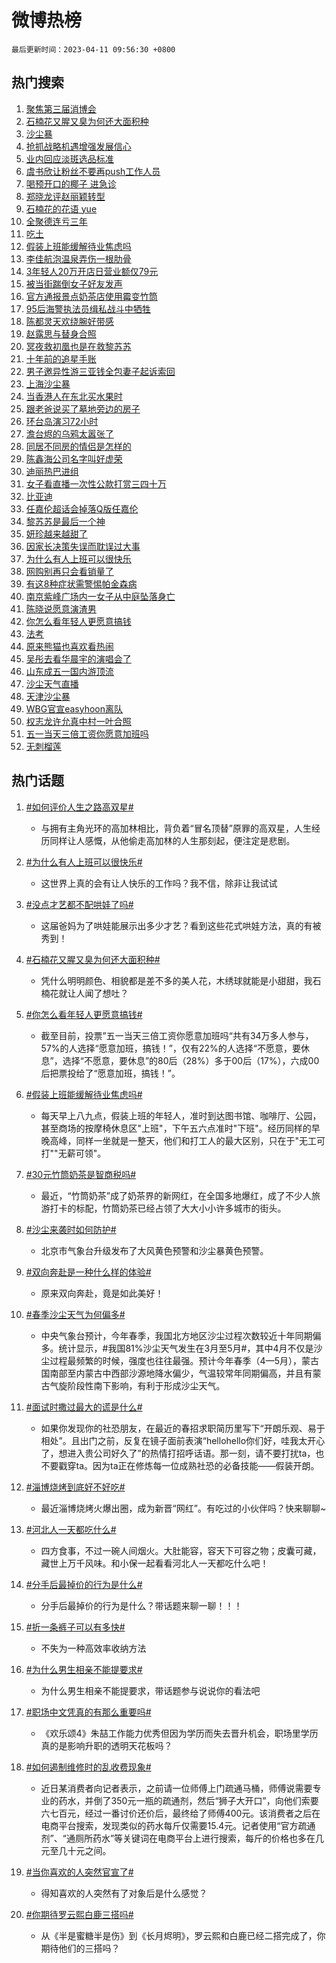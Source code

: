 # 微博热榜

`最后更新时间：2023-04-11 09:56:30 +0800`

## 热门搜索

1. [聚焦第三届消博会](https://m.weibo.cn/search?containerid=100103type%3D1%26t%3D10%26q%3D%23%E8%81%9A%E7%84%A6%E7%AC%AC%E4%B8%89%E5%B1%8A%E6%B6%88%E5%8D%9A%E4%BC%9A%23&stream_entry_id=51&isnewpage=1&extparam=seat%3D1%26cate%3D10103%26filter_type%3Drealtimehot%26pos%3D0%26stream_entry_id%3D51%26c_type%3D51%26dgr%3D0%26display_time%3D1681178189%26pre_seqid%3D168117818935602721352&luicode=10000011&lfid=106003type%253D25%2526t%253D3%2526disable_hot%253D1%2526filter_type%253Drealtimehot)
1. [石楠花又腥又臭为何还大面积种](https://m.weibo.cn/search?containerid=100103type%3D1%26t%3D10%26q%3D%23%E7%9F%B3%E6%A5%A0%E8%8A%B1%E5%8F%88%E8%85%A5%E5%8F%88%E8%87%AD%E4%B8%BA%E4%BD%95%E8%BF%98%E5%A4%A7%E9%9D%A2%E7%A7%AF%E7%A7%8D%23&stream_entry_id=31&isnewpage=1&extparam=seat%3D1%26filter_type%3Drealtimehot%26stream_entry_id%3D31%26q%3D%2523%25E7%259F%25B3%25E6%25A5%25A0%25E8%258A%25B1%25E5%258F%2588%25E8%2585%25A5%25E5%258F%2588%25E8%2587%25AD%25E4%25B8%25BA%25E4%25BD%2595%25E8%25BF%2598%25E5%25A4%25A7%25E9%259D%25A2%25E7%25A7%25AF%25E7%25A7%258D%2523%26dgr%3D0%26cate%3D5001%26band_rank%3D1%26pos%3D0%26realpos%3D1%26c_type%3D31%26lcate%3D5001%26flag%3D1%26display_time%3D1681178189%26pre_seqid%3D168117818935602721352&luicode=10000011&lfid=106003type%253D25%2526t%253D3%2526disable_hot%253D1%2526filter_type%253Drealtimehot)
1. [沙尘暴](https://m.weibo.cn/search?containerid=100103type%3D1%26t%3D10%26q%3D%E6%B2%99%E5%B0%98%E6%9A%B4&stream_entry_id=31&isnewpage=1&extparam=seat%3D1%26filter_type%3Drealtimehot%26stream_entry_id%3D31%26q%3D%25E6%25B2%2599%25E5%25B0%2598%25E6%259A%25B4%26dgr%3D0%26cate%3D5001%26band_rank%3D2%26pos%3D1%26realpos%3D2%26c_type%3D31%26lcate%3D5001%26flag%3D16%26display_time%3D1681178189%26pre_seqid%3D168117818935602721352&luicode=10000011&lfid=106003type%253D25%2526t%253D3%2526disable_hot%253D1%2526filter_type%253Drealtimehot)
1. [抢抓战略机遇增强发展信心](https://m.weibo.cn/search?containerid=100103type%3D1%26t%3D10%26q%3D%23%E6%8A%A2%E6%8A%93%E6%88%98%E7%95%A5%E6%9C%BA%E9%81%87%E5%A2%9E%E5%BC%BA%E5%8F%91%E5%B1%95%E4%BF%A1%E5%BF%83%23&stream_entry_id=31&isnewpage=1&extparam=seat%3D1%26filter_type%3Drealtimehot%26stream_entry_id%3D31%26q%3D%2523%25E6%258A%25A2%25E6%258A%2593%25E6%2588%2598%25E7%2595%25A5%25E6%259C%25BA%25E9%2581%2587%25E5%25A2%259E%25E5%25BC%25BA%25E5%258F%2591%25E5%25B1%2595%25E4%25BF%25A1%25E5%25BF%2583%2523%26dgr%3D0%26cate%3D5001%26band_rank%3D3%26pos%3D2%26realpos%3D3%26c_type%3D31%26lcate%3D5001%26flag%3D0%26display_time%3D1681178189%26pre_seqid%3D168117818935602721352&luicode=10000011&lfid=106003type%253D25%2526t%253D3%2526disable_hot%253D1%2526filter_type%253Drealtimehot)
1. [业内回应淡斑选品标准](https://m.weibo.cn/search?containerid=100103type%3D1%26t%3D10%26q%3D%23%E4%B8%9A%E5%86%85%E5%9B%9E%E5%BA%94%E6%B7%A1%E6%96%91%E9%80%89%E5%93%81%E6%A0%87%E5%87%86%23&stream_entry_id=31&isnewpage=1&extparam=seat%3D1%26topic_ad%3D1%26filter_type%3Drealtimehot%26stream_entry_id%3D31%26adid%3D185885%26q%3D%2523%25E4%25B8%259A%25E5%2586%2585%25E5%259B%259E%25E5%25BA%2594%25E6%25B7%25A1%25E6%2596%2591%25E9%2580%2589%25E5%2593%2581%25E6%25A0%2587%25E5%2587%2586%2523%26dgr%3D0%26cate%3D5001%26band_rank%3D4%26pos%3D3%26c_type%3D31%26lcate%3D5001%26display_time%3D1681178189%26pre_seqid%3D168117818935602721352&luicode=10000011&lfid=106003type%253D25%2526t%253D3%2526disable_hot%253D1%2526filter_type%253Drealtimehot)
1. [虞书欣让粉丝不要再push工作人员](https://m.weibo.cn/search?containerid=100103type%3D1%26t%3D10%26q%3D%E8%99%9E%E4%B9%A6%E6%AC%A3%E8%AE%A9%E7%B2%89%E4%B8%9D%E4%B8%8D%E8%A6%81%E5%86%8Dpush%E5%B7%A5%E4%BD%9C%E4%BA%BA%E5%91%98&stream_entry_id=31&isnewpage=1&extparam=seat%3D1%26filter_type%3Drealtimehot%26stream_entry_id%3D31%26q%3D%25E8%2599%259E%25E4%25B9%25A6%25E6%25AC%25A3%25E8%25AE%25A9%25E7%25B2%2589%25E4%25B8%259D%25E4%25B8%258D%25E8%25A6%2581%25E5%2586%258Dpush%25E5%25B7%25A5%25E4%25BD%259C%25E4%25BA%25BA%25E5%2591%2598%26dgr%3D0%26cate%3D5001%26band_rank%3D4%26pos%3D4%26realpos%3D4%26c_type%3D31%26lcate%3D5001%26flag%3D1%26display_time%3D1681178189%26pre_seqid%3D168117818935602721352&luicode=10000011&lfid=106003type%253D25%2526t%253D3%2526disable_hot%253D1%2526filter_type%253Drealtimehot)
1. [喝预开口的椰子 进急诊](https://m.weibo.cn/search?containerid=100103type%3D1%26t%3D10%26q%3D%E5%96%9D%E9%A2%84%E5%BC%80%E5%8F%A3%E7%9A%84%E6%A4%B0%E5%AD%90+%E8%BF%9B%E6%80%A5%E8%AF%8A&stream_entry_id=31&isnewpage=1&extparam=seat%3D1%26filter_type%3Drealtimehot%26stream_entry_id%3D31%26q%3D%25E5%2596%259D%25E9%25A2%2584%25E5%25BC%2580%25E5%258F%25A3%25E7%259A%2584%25E6%25A4%25B0%25E5%25AD%2590%2520%25E8%25BF%259B%25E6%2580%25A5%25E8%25AF%258A%26dgr%3D0%26cate%3D5001%26band_rank%3D5%26pos%3D5%26realpos%3D5%26c_type%3D31%26lcate%3D5001%26flag%3D1%26display_time%3D1681178189%26pre_seqid%3D168117818935602721352&luicode=10000011&lfid=106003type%253D25%2526t%253D3%2526disable_hot%253D1%2526filter_type%253Drealtimehot)
1. [郑晓龙评赵丽颖转型](https://m.weibo.cn/search?containerid=100103type%3D1%26t%3D10%26q%3D%23%E9%83%91%E6%99%93%E9%BE%99%E8%AF%84%E8%B5%B5%E4%B8%BD%E9%A2%96%E8%BD%AC%E5%9E%8B%23&stream_entry_id=31&isnewpage=1&extparam=seat%3D1%26filter_type%3Drealtimehot%26stream_entry_id%3D31%26q%3D%2523%25E9%2583%2591%25E6%2599%2593%25E9%25BE%2599%25E8%25AF%2584%25E8%25B5%25B5%25E4%25B8%25BD%25E9%25A2%2596%25E8%25BD%25AC%25E5%259E%258B%2523%26dgr%3D0%26cate%3D5001%26band_rank%3D6%26pos%3D6%26realpos%3D6%26c_type%3D31%26lcate%3D5001%26flag%3D0%26display_time%3D1681178189%26pre_seqid%3D168117818935602721352&luicode=10000011&lfid=106003type%253D25%2526t%253D3%2526disable_hot%253D1%2526filter_type%253Drealtimehot)
1. [石楠花的花语 yue](https://m.weibo.cn/search?containerid=100103type%3D1%26t%3D10%26q%3D%E7%9F%B3%E6%A5%A0%E8%8A%B1%E7%9A%84%E8%8A%B1%E8%AF%AD+yue&stream_entry_id=31&isnewpage=1&extparam=seat%3D1%26filter_type%3Drealtimehot%26stream_entry_id%3D31%26q%3D%25E7%259F%25B3%25E6%25A5%25A0%25E8%258A%25B1%25E7%259A%2584%25E8%258A%25B1%25E8%25AF%25AD%2520yue%26dgr%3D0%26cate%3D5001%26band_rank%3D7%26pos%3D7%26realpos%3D7%26c_type%3D31%26lcate%3D5001%26flag%3D0%26display_time%3D1681178189%26pre_seqid%3D168117818935602721352&luicode=10000011&lfid=106003type%253D25%2526t%253D3%2526disable_hot%253D1%2526filter_type%253Drealtimehot)
1. [全聚德连亏三年](https://m.weibo.cn/search?containerid=100103type%3D1%26t%3D10%26q%3D%23%E5%85%A8%E8%81%9A%E5%BE%B7%E8%BF%9E%E4%BA%8F%E4%B8%89%E5%B9%B4%23&stream_entry_id=31&isnewpage=1&extparam=seat%3D1%26filter_type%3Drealtimehot%26stream_entry_id%3D31%26q%3D%2523%25E5%2585%25A8%25E8%2581%259A%25E5%25BE%25B7%25E8%25BF%259E%25E4%25BA%258F%25E4%25B8%2589%25E5%25B9%25B4%2523%26dgr%3D0%26cate%3D5001%26band_rank%3D8%26pos%3D8%26realpos%3D8%26c_type%3D31%26lcate%3D5001%26flag%3D0%26display_time%3D1681178189%26pre_seqid%3D168117818935602721352&luicode=10000011&lfid=106003type%253D25%2526t%253D3%2526disable_hot%253D1%2526filter_type%253Drealtimehot)
1. [吃土](https://m.weibo.cn/search?containerid=100103type%3D1%26t%3D10%26q%3D%E5%90%83%E5%9C%9F&stream_entry_id=31&isnewpage=1&extparam=seat%3D1%26filter_type%3Drealtimehot%26stream_entry_id%3D31%26q%3D%25E5%2590%2583%25E5%259C%259F%26dgr%3D0%26cate%3D5001%26band_rank%3D9%26pos%3D9%26realpos%3D9%26c_type%3D31%26lcate%3D5001%26flag%3D1%26display_time%3D1681178189%26pre_seqid%3D168117818935602721352&luicode=10000011&lfid=106003type%253D25%2526t%253D3%2526disable_hot%253D1%2526filter_type%253Drealtimehot)
1. [假装上班能缓解待业焦虑吗](https://m.weibo.cn/search?containerid=100103type%3D1%26t%3D10%26q%3D%23%E5%81%87%E8%A3%85%E4%B8%8A%E7%8F%AD%E8%83%BD%E7%BC%93%E8%A7%A3%E5%BE%85%E4%B8%9A%E7%84%A6%E8%99%91%E5%90%97%23&stream_entry_id=31&isnewpage=1&extparam=seat%3D1%26filter_type%3Drealtimehot%26stream_entry_id%3D31%26q%3D%2523%25E5%2581%2587%25E8%25A3%2585%25E4%25B8%258A%25E7%258F%25AD%25E8%2583%25BD%25E7%25BC%2593%25E8%25A7%25A3%25E5%25BE%2585%25E4%25B8%259A%25E7%2584%25A6%25E8%2599%2591%25E5%2590%2597%2523%26dgr%3D0%26cate%3D5001%26band_rank%3D10%26pos%3D10%26realpos%3D10%26c_type%3D31%26lcate%3D5001%26flag%3D1%26display_time%3D1681178189%26pre_seqid%3D168117818935602721352&luicode=10000011&lfid=106003type%253D25%2526t%253D3%2526disable_hot%253D1%2526filter_type%253Drealtimehot)
1. [李佳航泡温泉弄伤一根肋骨](https://m.weibo.cn/search?containerid=100103type%3D1%26t%3D10%26q%3D%E6%9D%8E%E4%BD%B3%E8%88%AA%E6%B3%A1%E6%B8%A9%E6%B3%89%E5%BC%84%E4%BC%A4%E4%B8%80%E6%A0%B9%E8%82%8B%E9%AA%A8&stream_entry_id=31&isnewpage=1&extparam=seat%3D1%26filter_type%3Drealtimehot%26stream_entry_id%3D31%26q%3D%25E6%259D%258E%25E4%25BD%25B3%25E8%2588%25AA%25E6%25B3%25A1%25E6%25B8%25A9%25E6%25B3%2589%25E5%25BC%2584%25E4%25BC%25A4%25E4%25B8%2580%25E6%25A0%25B9%25E8%2582%258B%25E9%25AA%25A8%26dgr%3D0%26cate%3D5001%26band_rank%3D11%26pos%3D11%26realpos%3D11%26c_type%3D31%26lcate%3D5001%26flag%3D0%26display_time%3D1681178189%26pre_seqid%3D168117818935602721352&luicode=10000011&lfid=106003type%253D25%2526t%253D3%2526disable_hot%253D1%2526filter_type%253Drealtimehot)
1. [3年轻人20万开店日营业额仅79元](https://m.weibo.cn/search?containerid=100103type%3D1%26t%3D10%26q%3D%233%E5%B9%B4%E8%BD%BB%E4%BA%BA20%E4%B8%87%E5%BC%80%E5%BA%97%E6%97%A5%E8%90%A5%E4%B8%9A%E9%A2%9D%E4%BB%8579%E5%85%83%23&stream_entry_id=31&isnewpage=1&extparam=seat%3D1%26filter_type%3Drealtimehot%26stream_entry_id%3D31%26q%3D%25233%25E5%25B9%25B4%25E8%25BD%25BB%25E4%25BA%25BA20%25E4%25B8%2587%25E5%25BC%2580%25E5%25BA%2597%25E6%2597%25A5%25E8%2590%25A5%25E4%25B8%259A%25E9%25A2%259D%25E4%25BB%258579%25E5%2585%2583%2523%26dgr%3D0%26cate%3D5001%26band_rank%3D12%26pos%3D12%26realpos%3D12%26c_type%3D31%26lcate%3D5001%26flag%3D1%26display_time%3D1681178189%26pre_seqid%3D168117818935602721352&luicode=10000011&lfid=106003type%253D25%2526t%253D3%2526disable_hot%253D1%2526filter_type%253Drealtimehot)
1. [被当街踹倒女子好友发声](https://m.weibo.cn/search?containerid=100103type%3D1%26t%3D10%26q%3D%23%E8%A2%AB%E5%BD%93%E8%A1%97%E8%B8%B9%E5%80%92%E5%A5%B3%E5%AD%90%E5%A5%BD%E5%8F%8B%E5%8F%91%E5%A3%B0%23&stream_entry_id=31&isnewpage=1&extparam=seat%3D1%26filter_type%3Drealtimehot%26stream_entry_id%3D31%26q%3D%2523%25E8%25A2%25AB%25E5%25BD%2593%25E8%25A1%2597%25E8%25B8%25B9%25E5%2580%2592%25E5%25A5%25B3%25E5%25AD%2590%25E5%25A5%25BD%25E5%258F%258B%25E5%258F%2591%25E5%25A3%25B0%2523%26dgr%3D0%26cate%3D5001%26band_rank%3D13%26pos%3D13%26realpos%3D13%26c_type%3D31%26lcate%3D5001%26flag%3D0%26display_time%3D1681178189%26pre_seqid%3D168117818935602721352&luicode=10000011&lfid=106003type%253D25%2526t%253D3%2526disable_hot%253D1%2526filter_type%253Drealtimehot)
1. [官方通报景点奶茶店使用霉变竹筒](https://m.weibo.cn/search?containerid=100103type%3D1%26t%3D10%26q%3D%23%E5%AE%98%E6%96%B9%E9%80%9A%E6%8A%A5%E6%99%AF%E7%82%B9%E5%A5%B6%E8%8C%B6%E5%BA%97%E4%BD%BF%E7%94%A8%E9%9C%89%E5%8F%98%E7%AB%B9%E7%AD%92%23&stream_entry_id=31&isnewpage=1&extparam=seat%3D1%26filter_type%3Drealtimehot%26stream_entry_id%3D31%26q%3D%2523%25E5%25AE%2598%25E6%2596%25B9%25E9%2580%259A%25E6%258A%25A5%25E6%2599%25AF%25E7%2582%25B9%25E5%25A5%25B6%25E8%258C%25B6%25E5%25BA%2597%25E4%25BD%25BF%25E7%2594%25A8%25E9%259C%2589%25E5%258F%2598%25E7%25AB%25B9%25E7%25AD%2592%2523%26dgr%3D0%26cate%3D5001%26band_rank%3D14%26pos%3D14%26realpos%3D14%26c_type%3D31%26lcate%3D5001%26flag%3D0%26display_time%3D1681178189%26pre_seqid%3D168117818935602721352&luicode=10000011&lfid=106003type%253D25%2526t%253D3%2526disable_hot%253D1%2526filter_type%253Drealtimehot)
1. [95后海警执法员缉私战斗中牺牲](https://m.weibo.cn/search?containerid=100103type%3D1%26t%3D10%26q%3D%2395%E5%90%8E%E6%B5%B7%E8%AD%A6%E6%89%A7%E6%B3%95%E5%91%98%E7%BC%89%E7%A7%81%E6%88%98%E6%96%97%E4%B8%AD%E7%89%BA%E7%89%B2%23&stream_entry_id=31&isnewpage=1&extparam=seat%3D1%26filter_type%3Drealtimehot%26stream_entry_id%3D31%26q%3D%252395%25E5%2590%258E%25E6%25B5%25B7%25E8%25AD%25A6%25E6%2589%25A7%25E6%25B3%2595%25E5%2591%2598%25E7%25BC%2589%25E7%25A7%2581%25E6%2588%2598%25E6%2596%2597%25E4%25B8%25AD%25E7%2589%25BA%25E7%2589%25B2%2523%26dgr%3D0%26cate%3D5001%26band_rank%3D15%26pos%3D15%26realpos%3D15%26c_type%3D31%26lcate%3D5001%26flag%3D1%26display_time%3D1681178189%26pre_seqid%3D168117818935602721352&luicode=10000011&lfid=106003type%253D25%2526t%253D3%2526disable_hot%253D1%2526filter_type%253Drealtimehot)
1. [陈都灵天欢绕腕好带感](https://m.weibo.cn/search?containerid=100103type%3D1%26t%3D10%26q%3D%23%E9%99%88%E9%83%BD%E7%81%B5%E5%A4%A9%E6%AC%A2%E7%BB%95%E8%85%95%E5%A5%BD%E5%B8%A6%E6%84%9F%23&stream_entry_id=31&isnewpage=1&extparam=seat%3D1%26filter_type%3Drealtimehot%26stream_entry_id%3D31%26q%3D%2523%25E9%2599%2588%25E9%2583%25BD%25E7%2581%25B5%25E5%25A4%25A9%25E6%25AC%25A2%25E7%25BB%2595%25E8%2585%2595%25E5%25A5%25BD%25E5%25B8%25A6%25E6%2584%259F%2523%26dgr%3D0%26cate%3D5001%26band_rank%3D16%26pos%3D16%26realpos%3D16%26c_type%3D31%26lcate%3D5001%26flag%3D0%26display_time%3D1681178189%26pre_seqid%3D168117818935602721352&luicode=10000011&lfid=106003type%253D25%2526t%253D3%2526disable_hot%253D1%2526filter_type%253Drealtimehot)
1. [赵露思与替身合照](https://m.weibo.cn/search?containerid=100103type%3D1%26t%3D10%26q%3D%23%E8%B5%B5%E9%9C%B2%E6%80%9D%E4%B8%8E%E6%9B%BF%E8%BA%AB%E5%90%88%E7%85%A7%23&stream_entry_id=31&isnewpage=1&extparam=seat%3D1%26filter_type%3Drealtimehot%26stream_entry_id%3D31%26q%3D%2523%25E8%25B5%25B5%25E9%259C%25B2%25E6%2580%259D%25E4%25B8%258E%25E6%259B%25BF%25E8%25BA%25AB%25E5%2590%2588%25E7%2585%25A7%2523%26dgr%3D0%26cate%3D5001%26band_rank%3D17%26pos%3D17%26realpos%3D17%26c_type%3D31%26lcate%3D5001%26flag%3D1%26display_time%3D1681178189%26pre_seqid%3D168117818935602721352&luicode=10000011&lfid=106003type%253D25%2526t%253D3%2526disable_hot%253D1%2526filter_type%253Drealtimehot)
1. [冥夜救初凰也是在救黎苏苏](https://m.weibo.cn/search?containerid=100103type%3D1%26t%3D10%26q%3D%23%E5%86%A5%E5%A4%9C%E6%95%91%E5%88%9D%E5%87%B0%E4%B9%9F%E6%98%AF%E5%9C%A8%E6%95%91%E9%BB%8E%E8%8B%8F%E8%8B%8F%23&stream_entry_id=31&isnewpage=1&extparam=seat%3D1%26filter_type%3Drealtimehot%26stream_entry_id%3D31%26q%3D%2523%25E5%2586%25A5%25E5%25A4%259C%25E6%2595%2591%25E5%2588%259D%25E5%2587%25B0%25E4%25B9%259F%25E6%2598%25AF%25E5%259C%25A8%25E6%2595%2591%25E9%25BB%258E%25E8%258B%258F%25E8%258B%258F%2523%26dgr%3D0%26cate%3D5001%26band_rank%3D18%26pos%3D18%26realpos%3D18%26c_type%3D31%26lcate%3D5001%26flag%3D1%26display_time%3D1681178189%26pre_seqid%3D168117818935602721352&luicode=10000011&lfid=106003type%253D25%2526t%253D3%2526disable_hot%253D1%2526filter_type%253Drealtimehot)
1. [十年前的追星手账](https://m.weibo.cn/search?containerid=100103type%3D1%26t%3D10%26q%3D%23%E5%8D%81%E5%B9%B4%E5%89%8D%E7%9A%84%E8%BF%BD%E6%98%9F%E6%89%8B%E8%B4%A6%23&stream_entry_id=31&isnewpage=1&extparam=seat%3D1%26filter_type%3Drealtimehot%26stream_entry_id%3D31%26q%3D%2523%25E5%258D%2581%25E5%25B9%25B4%25E5%2589%258D%25E7%259A%2584%25E8%25BF%25BD%25E6%2598%259F%25E6%2589%258B%25E8%25B4%25A6%2523%26dgr%3D0%26cate%3D5001%26band_rank%3D19%26pos%3D19%26realpos%3D19%26c_type%3D31%26lcate%3D5001%26flag%3D1%26display_time%3D1681178189%26pre_seqid%3D168117818935602721352&luicode=10000011&lfid=106003type%253D25%2526t%253D3%2526disable_hot%253D1%2526filter_type%253Drealtimehot)
1. [男子邀异性游三亚钱全包妻子起诉索回](https://m.weibo.cn/search?containerid=100103type%3D1%26t%3D10%26q%3D%23%E7%94%B7%E5%AD%90%E9%82%80%E5%BC%82%E6%80%A7%E6%B8%B8%E4%B8%89%E4%BA%9A%E9%92%B1%E5%85%A8%E5%8C%85%E5%A6%BB%E5%AD%90%E8%B5%B7%E8%AF%89%E7%B4%A2%E5%9B%9E%23&stream_entry_id=31&isnewpage=1&extparam=seat%3D1%26filter_type%3Drealtimehot%26stream_entry_id%3D31%26q%3D%2523%25E7%2594%25B7%25E5%25AD%2590%25E9%2582%2580%25E5%25BC%2582%25E6%2580%25A7%25E6%25B8%25B8%25E4%25B8%2589%25E4%25BA%259A%25E9%2592%25B1%25E5%2585%25A8%25E5%258C%2585%25E5%25A6%25BB%25E5%25AD%2590%25E8%25B5%25B7%25E8%25AF%2589%25E7%25B4%25A2%25E5%259B%259E%2523%26dgr%3D0%26cate%3D5001%26band_rank%3D20%26pos%3D20%26realpos%3D20%26c_type%3D31%26lcate%3D5001%26flag%3D1%26display_time%3D1681178189%26pre_seqid%3D168117818935602721352&luicode=10000011&lfid=106003type%253D25%2526t%253D3%2526disable_hot%253D1%2526filter_type%253Drealtimehot)
1. [上海沙尘暴](https://m.weibo.cn/search?containerid=100103type%3D1%26t%3D10%26q%3D%E4%B8%8A%E6%B5%B7%E6%B2%99%E5%B0%98%E6%9A%B4&stream_entry_id=31&isnewpage=1&extparam=seat%3D1%26filter_type%3Drealtimehot%26stream_entry_id%3D31%26q%3D%25E4%25B8%258A%25E6%25B5%25B7%25E6%25B2%2599%25E5%25B0%2598%25E6%259A%25B4%26dgr%3D0%26cate%3D5001%26band_rank%3D21%26pos%3D21%26realpos%3D21%26c_type%3D31%26lcate%3D5001%26flag%3D1%26display_time%3D1681178189%26pre_seqid%3D168117818935602721352&luicode=10000011&lfid=106003type%253D25%2526t%253D3%2526disable_hot%253D1%2526filter_type%253Drealtimehot)
1. [当香港人在东北买水果时](https://m.weibo.cn/search?containerid=100103type%3D1%26t%3D10%26q%3D%23%E5%BD%93%E9%A6%99%E6%B8%AF%E4%BA%BA%E5%9C%A8%E4%B8%9C%E5%8C%97%E4%B9%B0%E6%B0%B4%E6%9E%9C%E6%97%B6%23&stream_entry_id=31&isnewpage=1&extparam=seat%3D1%26filter_type%3Drealtimehot%26stream_entry_id%3D31%26q%3D%2523%25E5%25BD%2593%25E9%25A6%2599%25E6%25B8%25AF%25E4%25BA%25BA%25E5%259C%25A8%25E4%25B8%259C%25E5%258C%2597%25E4%25B9%25B0%25E6%25B0%25B4%25E6%259E%259C%25E6%2597%25B6%2523%26dgr%3D0%26cate%3D5001%26band_rank%3D22%26pos%3D22%26realpos%3D22%26c_type%3D31%26lcate%3D5001%26flag%3D0%26display_time%3D1681178189%26pre_seqid%3D168117818935602721352&luicode=10000011&lfid=106003type%253D25%2526t%253D3%2526disable_hot%253D1%2526filter_type%253Drealtimehot)
1. [跟老爸说买了墓地旁边的房子](https://m.weibo.cn/search?containerid=100103type%3D1%26t%3D10%26q%3D%23%E8%B7%9F%E8%80%81%E7%88%B8%E8%AF%B4%E4%B9%B0%E4%BA%86%E5%A2%93%E5%9C%B0%E6%97%81%E8%BE%B9%E7%9A%84%E6%88%BF%E5%AD%90%23&stream_entry_id=31&isnewpage=1&extparam=seat%3D1%26filter_type%3Drealtimehot%26stream_entry_id%3D31%26q%3D%2523%25E8%25B7%259F%25E8%2580%2581%25E7%2588%25B8%25E8%25AF%25B4%25E4%25B9%25B0%25E4%25BA%2586%25E5%25A2%2593%25E5%259C%25B0%25E6%2597%2581%25E8%25BE%25B9%25E7%259A%2584%25E6%2588%25BF%25E5%25AD%2590%2523%26dgr%3D0%26cate%3D5001%26band_rank%3D23%26pos%3D23%26realpos%3D23%26c_type%3D31%26lcate%3D5001%26flag%3D0%26display_time%3D1681178189%26pre_seqid%3D168117818935602721352&luicode=10000011&lfid=106003type%253D25%2526t%253D3%2526disable_hot%253D1%2526filter_type%253Drealtimehot)
1. [环台岛演习72小时](https://m.weibo.cn/search?containerid=100103type%3D1%26t%3D10%26q%3D%23%E7%8E%AF%E5%8F%B0%E5%B2%9B%E6%BC%94%E4%B9%A072%E5%B0%8F%E6%97%B6%23&stream_entry_id=31&isnewpage=1&extparam=seat%3D1%26filter_type%3Drealtimehot%26stream_entry_id%3D31%26q%3D%2523%25E7%258E%25AF%25E5%258F%25B0%25E5%25B2%259B%25E6%25BC%2594%25E4%25B9%25A072%25E5%25B0%258F%25E6%2597%25B6%2523%26dgr%3D0%26cate%3D5001%26band_rank%3D24%26pos%3D24%26realpos%3D24%26c_type%3D31%26lcate%3D5001%26flag%3D0%26display_time%3D1681178189%26pre_seqid%3D168117818935602721352&luicode=10000011&lfid=106003type%253D25%2526t%253D3%2526disable_hot%253D1%2526filter_type%253Drealtimehot)
1. [澹台烬的乌鸦太嚣张了](https://m.weibo.cn/search?containerid=100103type%3D1%26t%3D10%26q%3D%23%E6%BE%B9%E5%8F%B0%E7%83%AC%E7%9A%84%E4%B9%8C%E9%B8%A6%E5%A4%AA%E5%9A%A3%E5%BC%A0%E4%BA%86%23&stream_entry_id=31&isnewpage=1&extparam=seat%3D1%26filter_type%3Drealtimehot%26stream_entry_id%3D31%26q%3D%2523%25E6%25BE%25B9%25E5%258F%25B0%25E7%2583%25AC%25E7%259A%2584%25E4%25B9%258C%25E9%25B8%25A6%25E5%25A4%25AA%25E5%259A%25A3%25E5%25BC%25A0%25E4%25BA%2586%2523%26dgr%3D0%26cate%3D5001%26band_rank%3D25%26pos%3D25%26realpos%3D25%26c_type%3D31%26lcate%3D5001%26flag%3D1%26display_time%3D1681178189%26pre_seqid%3D168117818935602721352&luicode=10000011&lfid=106003type%253D25%2526t%253D3%2526disable_hot%253D1%2526filter_type%253Drealtimehot)
1. [同居不同房的情侣是怎样的](https://m.weibo.cn/search?containerid=100103type%3D1%26t%3D10%26q%3D%23%E5%90%8C%E5%B1%85%E4%B8%8D%E5%90%8C%E6%88%BF%E7%9A%84%E6%83%85%E4%BE%A3%E6%98%AF%E6%80%8E%E6%A0%B7%E7%9A%84%23&stream_entry_id=31&isnewpage=1&extparam=seat%3D1%26filter_type%3Drealtimehot%26stream_entry_id%3D31%26q%3D%2523%25E5%2590%258C%25E5%25B1%2585%25E4%25B8%258D%25E5%2590%258C%25E6%2588%25BF%25E7%259A%2584%25E6%2583%2585%25E4%25BE%25A3%25E6%2598%25AF%25E6%2580%258E%25E6%25A0%25B7%25E7%259A%2584%2523%26dgr%3D0%26cate%3D5001%26band_rank%3D26%26pos%3D26%26realpos%3D26%26c_type%3D31%26lcate%3D5001%26flag%3D0%26display_time%3D1681178189%26pre_seqid%3D168117818935602721352&luicode=10000011&lfid=106003type%253D25%2526t%253D3%2526disable_hot%253D1%2526filter_type%253Drealtimehot)
1. [陈鑫海公司名字叫好虚荣](https://m.weibo.cn/search?containerid=100103type%3D1%26t%3D10%26q%3D%23%E9%99%88%E9%91%AB%E6%B5%B7%E5%85%AC%E5%8F%B8%E5%90%8D%E5%AD%97%E5%8F%AB%E5%A5%BD%E8%99%9A%E8%8D%A3%23&stream_entry_id=31&isnewpage=1&extparam=seat%3D1%26filter_type%3Drealtimehot%26stream_entry_id%3D31%26q%3D%2523%25E9%2599%2588%25E9%2591%25AB%25E6%25B5%25B7%25E5%2585%25AC%25E5%258F%25B8%25E5%2590%258D%25E5%25AD%2597%25E5%258F%25AB%25E5%25A5%25BD%25E8%2599%259A%25E8%258D%25A3%2523%26dgr%3D0%26cate%3D5001%26band_rank%3D27%26pos%3D27%26realpos%3D27%26c_type%3D31%26lcate%3D5001%26flag%3D0%26display_time%3D1681178189%26pre_seqid%3D168117818935602721352&luicode=10000011&lfid=106003type%253D25%2526t%253D3%2526disable_hot%253D1%2526filter_type%253Drealtimehot)
1. [迪丽热巴进组](https://m.weibo.cn/search?containerid=100103type%3D1%26t%3D10%26q%3D%E8%BF%AA%E4%B8%BD%E7%83%AD%E5%B7%B4%E8%BF%9B%E7%BB%84&stream_entry_id=31&isnewpage=1&extparam=seat%3D1%26filter_type%3Drealtimehot%26stream_entry_id%3D31%26q%3D%25E8%25BF%25AA%25E4%25B8%25BD%25E7%2583%25AD%25E5%25B7%25B4%25E8%25BF%259B%25E7%25BB%2584%26dgr%3D0%26cate%3D5001%26band_rank%3D28%26pos%3D28%26realpos%3D28%26c_type%3D31%26lcate%3D5001%26flag%3D0%26display_time%3D1681178189%26pre_seqid%3D168117818935602721352&luicode=10000011&lfid=106003type%253D25%2526t%253D3%2526disable_hot%253D1%2526filter_type%253Drealtimehot)
1. [女子看直播一次性公款打赏三四十万](https://m.weibo.cn/search?containerid=100103type%3D1%26t%3D10%26q%3D%23%E5%A5%B3%E5%AD%90%E7%9C%8B%E7%9B%B4%E6%92%AD%E4%B8%80%E6%AC%A1%E6%80%A7%E5%85%AC%E6%AC%BE%E6%89%93%E8%B5%8F%E4%B8%89%E5%9B%9B%E5%8D%81%E4%B8%87%23&stream_entry_id=31&isnewpage=1&extparam=seat%3D1%26filter_type%3Drealtimehot%26stream_entry_id%3D31%26q%3D%2523%25E5%25A5%25B3%25E5%25AD%2590%25E7%259C%258B%25E7%259B%25B4%25E6%2592%25AD%25E4%25B8%2580%25E6%25AC%25A1%25E6%2580%25A7%25E5%2585%25AC%25E6%25AC%25BE%25E6%2589%2593%25E8%25B5%258F%25E4%25B8%2589%25E5%259B%259B%25E5%258D%2581%25E4%25B8%2587%2523%26dgr%3D0%26cate%3D5001%26band_rank%3D29%26pos%3D29%26realpos%3D29%26c_type%3D31%26lcate%3D5001%26flag%3D1%26display_time%3D1681178189%26pre_seqid%3D168117818935602721352&luicode=10000011&lfid=106003type%253D25%2526t%253D3%2526disable_hot%253D1%2526filter_type%253Drealtimehot)
1. [比亚迪](https://m.weibo.cn/search?containerid=100103type%3D1%26t%3D10%26q%3D%E6%AF%94%E4%BA%9A%E8%BF%AA&stream_entry_id=31&isnewpage=1&extparam=seat%3D1%26filter_type%3Drealtimehot%26stream_entry_id%3D31%26q%3D%25E6%25AF%2594%25E4%25BA%259A%25E8%25BF%25AA%26dgr%3D0%26cate%3D5001%26band_rank%3D30%26pos%3D30%26realpos%3D30%26c_type%3D31%26lcate%3D5001%26flag%3D1%26display_time%3D1681178189%26pre_seqid%3D168117818935602721352&luicode=10000011&lfid=106003type%253D25%2526t%253D3%2526disable_hot%253D1%2526filter_type%253Drealtimehot)
1. [任嘉伦超话会掉落Q版任嘉伦](https://m.weibo.cn/search?containerid=100103type%3D1%26t%3D10%26q%3D%23%E4%BB%BB%E5%98%89%E4%BC%A6%E8%B6%85%E8%AF%9D%E4%BC%9A%E6%8E%89%E8%90%BDQ%E7%89%88%E4%BB%BB%E5%98%89%E4%BC%A6%23&stream_entry_id=31&isnewpage=1&extparam=seat%3D1%26filter_type%3Drealtimehot%26stream_entry_id%3D31%26q%3D%2523%25E4%25BB%25BB%25E5%2598%2589%25E4%25BC%25A6%25E8%25B6%2585%25E8%25AF%259D%25E4%25BC%259A%25E6%258E%2589%25E8%2590%25BDQ%25E7%2589%2588%25E4%25BB%25BB%25E5%2598%2589%25E4%25BC%25A6%2523%26dgr%3D0%26cate%3D5001%26band_rank%3D31%26pos%3D31%26realpos%3D31%26c_type%3D31%26lcate%3D5001%26flag%3D1%26display_time%3D1681178189%26pre_seqid%3D168117818935602721352&luicode=10000011&lfid=106003type%253D25%2526t%253D3%2526disable_hot%253D1%2526filter_type%253Drealtimehot)
1. [黎苏苏是最后一个神](https://m.weibo.cn/search?containerid=100103type%3D1%26t%3D10%26q%3D%23%E9%BB%8E%E8%8B%8F%E8%8B%8F%E6%98%AF%E6%9C%80%E5%90%8E%E4%B8%80%E4%B8%AA%E7%A5%9E%23&stream_entry_id=31&isnewpage=1&extparam=seat%3D1%26filter_type%3Drealtimehot%26stream_entry_id%3D31%26q%3D%2523%25E9%25BB%258E%25E8%258B%258F%25E8%258B%258F%25E6%2598%25AF%25E6%259C%2580%25E5%2590%258E%25E4%25B8%2580%25E4%25B8%25AA%25E7%25A5%259E%2523%26dgr%3D0%26cate%3D5001%26band_rank%3D32%26pos%3D32%26realpos%3D32%26c_type%3D31%26lcate%3D5001%26flag%3D1%26display_time%3D1681178189%26pre_seqid%3D168117818935602721352&luicode=10000011&lfid=106003type%253D25%2526t%253D3%2526disable_hot%253D1%2526filter_type%253Drealtimehot)
1. [妍珍越来越甜了](https://m.weibo.cn/search?containerid=100103type%3D1%26t%3D10%26q%3D%23%E5%A6%8D%E7%8F%8D%E8%B6%8A%E6%9D%A5%E8%B6%8A%E7%94%9C%E4%BA%86%23&stream_entry_id=31&isnewpage=1&extparam=seat%3D1%26filter_type%3Drealtimehot%26stream_entry_id%3D31%26q%3D%2523%25E5%25A6%258D%25E7%258F%258D%25E8%25B6%258A%25E6%259D%25A5%25E8%25B6%258A%25E7%2594%259C%25E4%25BA%2586%2523%26dgr%3D0%26cate%3D5001%26band_rank%3D33%26pos%3D33%26realpos%3D33%26c_type%3D31%26lcate%3D5001%26flag%3D0%26display_time%3D1681178189%26pre_seqid%3D168117818935602721352&luicode=10000011&lfid=106003type%253D25%2526t%253D3%2526disable_hot%253D1%2526filter_type%253Drealtimehot)
1. [因家长决策失误而耽误过大事](https://m.weibo.cn/search?containerid=100103type%3D1%26t%3D10%26q%3D%23%E5%9B%A0%E5%AE%B6%E9%95%BF%E5%86%B3%E7%AD%96%E5%A4%B1%E8%AF%AF%E8%80%8C%E8%80%BD%E8%AF%AF%E8%BF%87%E5%A4%A7%E4%BA%8B%23&stream_entry_id=31&isnewpage=1&extparam=seat%3D1%26filter_type%3Drealtimehot%26stream_entry_id%3D31%26q%3D%2523%25E5%259B%25A0%25E5%25AE%25B6%25E9%2595%25BF%25E5%2586%25B3%25E7%25AD%2596%25E5%25A4%25B1%25E8%25AF%25AF%25E8%2580%258C%25E8%2580%25BD%25E8%25AF%25AF%25E8%25BF%2587%25E5%25A4%25A7%25E4%25BA%258B%2523%26dgr%3D0%26cate%3D5001%26band_rank%3D34%26pos%3D34%26realpos%3D34%26c_type%3D31%26lcate%3D5001%26flag%3D0%26display_time%3D1681178189%26pre_seqid%3D168117818935602721352&luicode=10000011&lfid=106003type%253D25%2526t%253D3%2526disable_hot%253D1%2526filter_type%253Drealtimehot)
1. [为什么有人上班可以很快乐](https://m.weibo.cn/search?containerid=100103type%3D1%26t%3D10%26q%3D%23%E4%B8%BA%E4%BB%80%E4%B9%88%E6%9C%89%E4%BA%BA%E4%B8%8A%E7%8F%AD%E5%8F%AF%E4%BB%A5%E5%BE%88%E5%BF%AB%E4%B9%90%23&stream_entry_id=31&isnewpage=1&extparam=seat%3D1%26filter_type%3Drealtimehot%26stream_entry_id%3D31%26q%3D%2523%25E4%25B8%25BA%25E4%25BB%2580%25E4%25B9%2588%25E6%259C%2589%25E4%25BA%25BA%25E4%25B8%258A%25E7%258F%25AD%25E5%258F%25AF%25E4%25BB%25A5%25E5%25BE%2588%25E5%25BF%25AB%25E4%25B9%2590%2523%26dgr%3D0%26cate%3D5001%26band_rank%3D35%26pos%3D35%26realpos%3D35%26c_type%3D31%26lcate%3D5001%26flag%3D0%26display_time%3D1681178189%26pre_seqid%3D168117818935602721352&luicode=10000011&lfid=106003type%253D25%2526t%253D3%2526disable_hot%253D1%2526filter_type%253Drealtimehot)
1. [网购别再只会看销量了](https://m.weibo.cn/search?containerid=100103type%3D1%26t%3D10%26q%3D%23%E7%BD%91%E8%B4%AD%E5%88%AB%E5%86%8D%E5%8F%AA%E4%BC%9A%E7%9C%8B%E9%94%80%E9%87%8F%E4%BA%86%23&stream_entry_id=31&isnewpage=1&extparam=seat%3D1%26filter_type%3Drealtimehot%26stream_entry_id%3D31%26q%3D%2523%25E7%25BD%2591%25E8%25B4%25AD%25E5%2588%25AB%25E5%2586%258D%25E5%258F%25AA%25E4%25BC%259A%25E7%259C%258B%25E9%2594%2580%25E9%2587%258F%25E4%25BA%2586%2523%26dgr%3D0%26cate%3D5001%26band_rank%3D36%26pos%3D36%26realpos%3D36%26c_type%3D31%26lcate%3D5001%26flag%3D0%26display_time%3D1681178189%26pre_seqid%3D168117818935602721352&luicode=10000011&lfid=106003type%253D25%2526t%253D3%2526disable_hot%253D1%2526filter_type%253Drealtimehot)
1. [有这8种症状需警惕帕金森病](https://m.weibo.cn/search?containerid=100103type%3D1%26t%3D10%26q%3D%23%E6%9C%89%E8%BF%998%E7%A7%8D%E7%97%87%E7%8A%B6%E9%9C%80%E8%AD%A6%E6%83%95%E5%B8%95%E9%87%91%E6%A3%AE%E7%97%85%23&stream_entry_id=31&isnewpage=1&extparam=seat%3D1%26filter_type%3Drealtimehot%26stream_entry_id%3D31%26q%3D%2523%25E6%259C%2589%25E8%25BF%25998%25E7%25A7%258D%25E7%2597%2587%25E7%258A%25B6%25E9%259C%2580%25E8%25AD%25A6%25E6%2583%2595%25E5%25B8%2595%25E9%2587%2591%25E6%25A3%25AE%25E7%2597%2585%2523%26dgr%3D0%26cate%3D5001%26band_rank%3D37%26pos%3D37%26realpos%3D37%26c_type%3D31%26lcate%3D5001%26flag%3D1%26display_time%3D1681178189%26pre_seqid%3D168117818935602721352&luicode=10000011&lfid=106003type%253D25%2526t%253D3%2526disable_hot%253D1%2526filter_type%253Drealtimehot)
1. [南京紫峰广场内一女子从中庭坠落身亡](https://m.weibo.cn/search?containerid=100103type%3D1%26t%3D10%26q%3D%23%E5%8D%97%E4%BA%AC%E7%B4%AB%E5%B3%B0%E5%B9%BF%E5%9C%BA%E5%86%85%E4%B8%80%E5%A5%B3%E5%AD%90%E4%BB%8E%E4%B8%AD%E5%BA%AD%E5%9D%A0%E8%90%BD%E8%BA%AB%E4%BA%A1%23&stream_entry_id=31&isnewpage=1&extparam=seat%3D1%26filter_type%3Drealtimehot%26stream_entry_id%3D31%26q%3D%2523%25E5%258D%2597%25E4%25BA%25AC%25E7%25B4%25AB%25E5%25B3%25B0%25E5%25B9%25BF%25E5%259C%25BA%25E5%2586%2585%25E4%25B8%2580%25E5%25A5%25B3%25E5%25AD%2590%25E4%25BB%258E%25E4%25B8%25AD%25E5%25BA%25AD%25E5%259D%25A0%25E8%2590%25BD%25E8%25BA%25AB%25E4%25BA%25A1%2523%26dgr%3D0%26cate%3D5001%26band_rank%3D38%26pos%3D38%26realpos%3D38%26c_type%3D31%26lcate%3D5001%26flag%3D0%26display_time%3D1681178189%26pre_seqid%3D168117818935602721352&luicode=10000011&lfid=106003type%253D25%2526t%253D3%2526disable_hot%253D1%2526filter_type%253Drealtimehot)
1. [陈晓说愿意演渣男](https://m.weibo.cn/search?containerid=100103type%3D1%26t%3D10%26q%3D%23%E9%99%88%E6%99%93%E8%AF%B4%E6%84%BF%E6%84%8F%E6%BC%94%E6%B8%A3%E7%94%B7%23&stream_entry_id=31&isnewpage=1&extparam=seat%3D1%26filter_type%3Drealtimehot%26stream_entry_id%3D31%26q%3D%2523%25E9%2599%2588%25E6%2599%2593%25E8%25AF%25B4%25E6%2584%25BF%25E6%2584%258F%25E6%25BC%2594%25E6%25B8%25A3%25E7%2594%25B7%2523%26dgr%3D0%26cate%3D5001%26band_rank%3D39%26pos%3D39%26realpos%3D39%26c_type%3D31%26lcate%3D5001%26flag%3D0%26display_time%3D1681178189%26pre_seqid%3D168117818935602721352&luicode=10000011&lfid=106003type%253D25%2526t%253D3%2526disable_hot%253D1%2526filter_type%253Drealtimehot)
1. [你怎么看年轻人更愿意搞钱](https://m.weibo.cn/search?containerid=100103type%3D1%26t%3D10%26q%3D%23%E4%BD%A0%E6%80%8E%E4%B9%88%E7%9C%8B%E5%B9%B4%E8%BD%BB%E4%BA%BA%E6%9B%B4%E6%84%BF%E6%84%8F%E6%90%9E%E9%92%B1%23&stream_entry_id=31&isnewpage=1&extparam=seat%3D1%26filter_type%3Drealtimehot%26stream_entry_id%3D31%26q%3D%2523%25E4%25BD%25A0%25E6%2580%258E%25E4%25B9%2588%25E7%259C%258B%25E5%25B9%25B4%25E8%25BD%25BB%25E4%25BA%25BA%25E6%259B%25B4%25E6%2584%25BF%25E6%2584%258F%25E6%2590%259E%25E9%2592%25B1%2523%26dgr%3D0%26cate%3D5001%26band_rank%3D40%26pos%3D40%26realpos%3D40%26c_type%3D31%26lcate%3D5001%26flag%3D0%26display_time%3D1681178189%26pre_seqid%3D168117818935602721352&luicode=10000011&lfid=106003type%253D25%2526t%253D3%2526disable_hot%253D1%2526filter_type%253Drealtimehot)
1. [法考](https://m.weibo.cn/search?containerid=100103type%3D1%26t%3D10%26q%3D%E6%B3%95%E8%80%83&stream_entry_id=31&isnewpage=1&extparam=seat%3D1%26filter_type%3Drealtimehot%26stream_entry_id%3D31%26q%3D%25E6%25B3%2595%25E8%2580%2583%26dgr%3D0%26cate%3D5001%26band_rank%3D41%26pos%3D41%26realpos%3D41%26c_type%3D31%26lcate%3D5001%26flag%3D0%26display_time%3D1681178189%26pre_seqid%3D168117818935602721352&luicode=10000011&lfid=106003type%253D25%2526t%253D3%2526disable_hot%253D1%2526filter_type%253Drealtimehot)
1. [原来熊猫也喜欢看热闹](https://m.weibo.cn/search?containerid=100103type%3D1%26t%3D10%26q%3D%23%E5%8E%9F%E6%9D%A5%E7%86%8A%E7%8C%AB%E4%B9%9F%E5%96%9C%E6%AC%A2%E7%9C%8B%E7%83%AD%E9%97%B9%23&stream_entry_id=31&isnewpage=1&extparam=seat%3D1%26filter_type%3Drealtimehot%26stream_entry_id%3D31%26q%3D%2523%25E5%258E%259F%25E6%259D%25A5%25E7%2586%258A%25E7%258C%25AB%25E4%25B9%259F%25E5%2596%259C%25E6%25AC%25A2%25E7%259C%258B%25E7%2583%25AD%25E9%2597%25B9%2523%26dgr%3D0%26cate%3D5001%26band_rank%3D42%26pos%3D42%26realpos%3D42%26c_type%3D31%26lcate%3D5001%26flag%3D0%26display_time%3D1681178189%26pre_seqid%3D168117818935602721352&luicode=10000011&lfid=106003type%253D25%2526t%253D3%2526disable_hot%253D1%2526filter_type%253Drealtimehot)
1. [吴彤去看华晨宇的演唱会了](https://m.weibo.cn/search?containerid=100103type%3D1%26t%3D10%26q%3D%23%E5%90%B4%E5%BD%A4%E5%8E%BB%E7%9C%8B%E5%8D%8E%E6%99%A8%E5%AE%87%E7%9A%84%E6%BC%94%E5%94%B1%E4%BC%9A%E4%BA%86%23&stream_entry_id=31&isnewpage=1&extparam=seat%3D1%26filter_type%3Drealtimehot%26stream_entry_id%3D31%26q%3D%2523%25E5%2590%25B4%25E5%25BD%25A4%25E5%258E%25BB%25E7%259C%258B%25E5%258D%258E%25E6%2599%25A8%25E5%25AE%2587%25E7%259A%2584%25E6%25BC%2594%25E5%2594%25B1%25E4%25BC%259A%25E4%25BA%2586%2523%26dgr%3D0%26cate%3D5001%26band_rank%3D43%26pos%3D43%26realpos%3D43%26c_type%3D31%26lcate%3D5001%26flag%3D0%26display_time%3D1681178189%26pre_seqid%3D168117818935602721352&luicode=10000011&lfid=106003type%253D25%2526t%253D3%2526disable_hot%253D1%2526filter_type%253Drealtimehot)
1. [山东成五一国内游顶流](https://m.weibo.cn/search?containerid=100103type%3D1%26t%3D10%26q%3D%23%E5%B1%B1%E4%B8%9C%E6%88%90%E4%BA%94%E4%B8%80%E5%9B%BD%E5%86%85%E6%B8%B8%E9%A1%B6%E6%B5%81%23&stream_entry_id=31&isnewpage=1&extparam=seat%3D1%26filter_type%3Drealtimehot%26stream_entry_id%3D31%26q%3D%2523%25E5%25B1%25B1%25E4%25B8%259C%25E6%2588%2590%25E4%25BA%2594%25E4%25B8%2580%25E5%259B%25BD%25E5%2586%2585%25E6%25B8%25B8%25E9%25A1%25B6%25E6%25B5%2581%2523%26dgr%3D0%26cate%3D5001%26band_rank%3D44%26pos%3D44%26realpos%3D44%26c_type%3D31%26lcate%3D5001%26flag%3D1%26display_time%3D1681178189%26pre_seqid%3D168117818935602721352&luicode=10000011&lfid=106003type%253D25%2526t%253D3%2526disable_hot%253D1%2526filter_type%253Drealtimehot)
1. [沙尘天气直播](https://m.weibo.cn/search?containerid=100103type%3D1%26t%3D10%26q%3D%23%E6%B2%99%E5%B0%98%E5%A4%A9%E6%B0%94%E7%9B%B4%E6%92%AD%23&stream_entry_id=31&isnewpage=1&extparam=seat%3D1%26filter_type%3Drealtimehot%26stream_entry_id%3D31%26q%3D%2523%25E6%25B2%2599%25E5%25B0%2598%25E5%25A4%25A9%25E6%25B0%2594%25E7%259B%25B4%25E6%2592%25AD%2523%26dgr%3D0%26cate%3D5001%26band_rank%3D45%26pos%3D45%26realpos%3D45%26c_type%3D31%26lcate%3D5001%26flag%3D1%26display_time%3D1681178189%26pre_seqid%3D168117818935602721352&luicode=10000011&lfid=106003type%253D25%2526t%253D3%2526disable_hot%253D1%2526filter_type%253Drealtimehot)
1. [天津沙尘暴](https://m.weibo.cn/search?containerid=100103type%3D1%26t%3D10%26q%3D%23%E5%A4%A9%E6%B4%A5%E6%B2%99%E5%B0%98%E6%9A%B4%23&stream_entry_id=31&isnewpage=1&extparam=seat%3D1%26filter_type%3Drealtimehot%26stream_entry_id%3D31%26q%3D%2523%25E5%25A4%25A9%25E6%25B4%25A5%25E6%25B2%2599%25E5%25B0%2598%25E6%259A%25B4%2523%26dgr%3D0%26cate%3D5001%26band_rank%3D46%26pos%3D46%26realpos%3D46%26c_type%3D31%26lcate%3D5001%26flag%3D0%26display_time%3D1681178189%26pre_seqid%3D168117818935602721352&luicode=10000011&lfid=106003type%253D25%2526t%253D3%2526disable_hot%253D1%2526filter_type%253Drealtimehot)
1. [WBG官宣easyhoon离队](https://m.weibo.cn/search?containerid=100103type%3D1%26t%3D10%26q%3D%23WBG%E5%AE%98%E5%AE%A3easyhoon%E7%A6%BB%E9%98%9F%23&stream_entry_id=31&isnewpage=1&extparam=seat%3D1%26filter_type%3Drealtimehot%26stream_entry_id%3D31%26q%3D%2523WBG%25E5%25AE%2598%25E5%25AE%25A3easyhoon%25E7%25A6%25BB%25E9%2598%259F%2523%26dgr%3D0%26cate%3D5001%26band_rank%3D47%26pos%3D47%26realpos%3D47%26c_type%3D31%26lcate%3D5001%26flag%3D0%26display_time%3D1681178189%26pre_seqid%3D168117818935602721352&luicode=10000011&lfid=106003type%253D25%2526t%253D3%2526disable_hot%253D1%2526filter_type%253Drealtimehot)
1. [权志龙许允真中村一叶合照](https://m.weibo.cn/search?containerid=100103type%3D1%26t%3D10%26q%3D%23%E6%9D%83%E5%BF%97%E9%BE%99%E8%AE%B8%E5%85%81%E7%9C%9F%E4%B8%AD%E6%9D%91%E4%B8%80%E5%8F%B6%E5%90%88%E7%85%A7%23&stream_entry_id=31&isnewpage=1&extparam=seat%3D1%26filter_type%3Drealtimehot%26stream_entry_id%3D31%26q%3D%2523%25E6%259D%2583%25E5%25BF%2597%25E9%25BE%2599%25E8%25AE%25B8%25E5%2585%2581%25E7%259C%259F%25E4%25B8%25AD%25E6%259D%2591%25E4%25B8%2580%25E5%258F%25B6%25E5%2590%2588%25E7%2585%25A7%2523%26dgr%3D0%26cate%3D5001%26band_rank%3D48%26pos%3D48%26realpos%3D48%26c_type%3D31%26lcate%3D5001%26flag%3D0%26display_time%3D1681178189%26pre_seqid%3D168117818935602721352&luicode=10000011&lfid=106003type%253D25%2526t%253D3%2526disable_hot%253D1%2526filter_type%253Drealtimehot)
1. [五一当天三倍工资你愿意加班吗](https://m.weibo.cn/search?containerid=100103type%3D1%26t%3D10%26q%3D%23%E4%BA%94%E4%B8%80%E5%BD%93%E5%A4%A9%E4%B8%89%E5%80%8D%E5%B7%A5%E8%B5%84%E4%BD%A0%E6%84%BF%E6%84%8F%E5%8A%A0%E7%8F%AD%E5%90%97%23&stream_entry_id=31&isnewpage=1&extparam=seat%3D1%26filter_type%3Drealtimehot%26stream_entry_id%3D31%26q%3D%2523%25E4%25BA%2594%25E4%25B8%2580%25E5%25BD%2593%25E5%25A4%25A9%25E4%25B8%2589%25E5%2580%258D%25E5%25B7%25A5%25E8%25B5%2584%25E4%25BD%25A0%25E6%2584%25BF%25E6%2584%258F%25E5%258A%25A0%25E7%258F%25AD%25E5%2590%2597%2523%26dgr%3D0%26cate%3D5001%26band_rank%3D49%26pos%3D49%26realpos%3D49%26c_type%3D31%26lcate%3D5001%26flag%3D0%26display_time%3D1681178189%26pre_seqid%3D168117818935602721352&luicode=10000011&lfid=106003type%253D25%2526t%253D3%2526disable_hot%253D1%2526filter_type%253Drealtimehot)
1. [无刺榴莲](https://m.weibo.cn/search?containerid=100103type%3D1%26t%3D10%26q%3D%23%E6%97%A0%E5%88%BA%E6%A6%B4%E8%8E%B2%23&stream_entry_id=31&isnewpage=1&extparam=seat%3D1%26filter_type%3Drealtimehot%26stream_entry_id%3D31%26q%3D%2523%25E6%2597%25A0%25E5%2588%25BA%25E6%25A6%25B4%25E8%258E%25B2%2523%26dgr%3D0%26cate%3D5001%26band_rank%3D50%26pos%3D50%26realpos%3D50%26c_type%3D31%26lcate%3D5001%26flag%3D0%26display_time%3D1681178189%26pre_seqid%3D168117818935602721352&luicode=10000011&lfid=106003type%253D25%2526t%253D3%2526disable_hot%253D1%2526filter_type%253Drealtimehot)

## 热门话题

1. [#如何评价人生之路高双星#](https://m.weibo.cn/search?containerid=231522type%3D1%26t%3D10%26q%3D%23%E5%A6%82%E4%BD%95%E8%AF%84%E4%BB%B7%E4%BA%BA%E7%94%9F%E4%B9%8B%E8%B7%AF%E9%AB%98%E5%8F%8C%E6%98%9F%23&stream_entry_id=128&isnewpage=1&extparam=seat%3D1%26pos%3D1-0-0%26c_type%3D128%26unitid%3D1681126337462%26cate%3D5004%26lcate%3D5004%26dgr%3D0%26display_time%3D1681178190%26pre_seqid%3D168117819071602715711&luicode=10000011&lfid=231648_-_4)
    - 与拥有主角光环的高加林相比，背负着“冒名顶替”原罪的高双星，人生经历同样让人感慨，从他偷走高加林的人生那刻起，便注定是悲剧。

1. [#为什么有人上班可以很快乐#](https://m.weibo.cn/search?containerid=231522type%3D1%26t%3D10%26q%3D%23%E4%B8%BA%E4%BB%80%E4%B9%88%E6%9C%89%E4%BA%BA%E4%B8%8A%E7%8F%AD%E5%8F%AF%E4%BB%A5%E5%BE%88%E5%BF%AB%E4%B9%90%23&stream_entry_id=128&isnewpage=1&extparam=seat%3D1%26pos%3D1-0-1%26c_type%3D128%26unitid%3D1681123333492%26cate%3D5004%26lcate%3D5004%26dgr%3D0%26display_time%3D1681178190%26pre_seqid%3D168117819071602715711&luicode=10000011&lfid=231648_-_4)
    - 这世界上真的会有让人快乐的工作吗？我不信，除非让我试试

1. [#没点才艺都不配哄娃了吗#](https://m.weibo.cn/search?containerid=231522type%3D1%26t%3D10%26q%3D%23%E6%B2%A1%E7%82%B9%E6%89%8D%E8%89%BA%E9%83%BD%E4%B8%8D%E9%85%8D%E5%93%84%E5%A8%83%E4%BA%86%E5%90%97%23&stream_entry_id=128&isnewpage=1&extparam=seat%3D1%26pos%3D1-0-2%26c_type%3D128%26unitid%3D1681174017746%26cate%3D5004%26lcate%3D5004%26dgr%3D0%26display_time%3D1681178190%26pre_seqid%3D168117819071602715711&luicode=10000011&lfid=231648_-_4)
    - 这届爸妈为了哄娃能展示出多少才艺？看到这些花式哄娃方法，真的有被秀到！

1. [#石楠花又腥又臭为何还大面积种#](https://m.weibo.cn/search?containerid=231522type%3D1%26t%3D10%26q%3D%23%E7%9F%B3%E6%A5%A0%E8%8A%B1%E5%8F%88%E8%85%A5%E5%8F%88%E8%87%AD%E4%B8%BA%E4%BD%95%E8%BF%98%E5%A4%A7%E9%9D%A2%E7%A7%AF%E7%A7%8D%23&stream_entry_id=128&isnewpage=1&extparam=seat%3D1%26pos%3D1-0-3%26c_type%3D128%26unitid%3D1681173420608%26cate%3D5004%26lcate%3D5004%26dgr%3D0%26display_time%3D1681178190%26pre_seqid%3D168117819071602715711&luicode=10000011&lfid=231648_-_4)
    - 凭什么明明颜色、相貌都是差不多的美人花，木绣球就能是小甜甜，我石楠花就让人闻了想吐？

1. [#你怎么看年轻人更愿意搞钱#](https://m.weibo.cn/search?containerid=231522type%3D1%26t%3D10%26q%3D%23%E4%BD%A0%E6%80%8E%E4%B9%88%E7%9C%8B%E5%B9%B4%E8%BD%BB%E4%BA%BA%E6%9B%B4%E6%84%BF%E6%84%8F%E6%90%9E%E9%92%B1%23&stream_entry_id=128&isnewpage=1&extparam=seat%3D1%26pos%3D1-0-4%26c_type%3D128%26unitid%3D1681138945901%26cate%3D5004%26lcate%3D5004%26dgr%3D0%26display_time%3D1681178190%26pre_seqid%3D168117819071602715711&luicode=10000011&lfid=231648_-_4)
    - 截至目前，投票”五一当天三倍工资你愿意加班吗“共有34万多人参与，57%的人选择“愿意加班，搞钱！”，仅有22%的人选择“不愿意，要休息”，选择“不愿意，要休息”的80后（28%）多于00后（17%），六成00后把票投给了“愿意加班，搞钱！”。

1. [#假装上班能缓解待业焦虑吗#](https://m.weibo.cn/search?containerid=231522type%3D1%26t%3D10%26q%3D%23%E5%81%87%E8%A3%85%E4%B8%8A%E7%8F%AD%E8%83%BD%E7%BC%93%E8%A7%A3%E5%BE%85%E4%B8%9A%E7%84%A6%E8%99%91%E5%90%97%23&stream_entry_id=128&isnewpage=1&extparam=seat%3D1%26pos%3D1-0-5%26c_type%3D128%26unitid%3D1681172823714%26cate%3D5004%26lcate%3D5004%26dgr%3D0%26display_time%3D1681178190%26pre_seqid%3D168117819071602715711&luicode=10000011&lfid=231648_-_4)
    - 每天早上八九点，假装上班的年轻人，准时到达图书馆、咖啡厅、公园，甚至商场的按摩椅休息区"上班"，下午五六点准时"下班"。经历同样的早晚高峰，同样一坐就是一整天，他们和打工人的最大区别，只在于"无工可打""无薪可领"。

1. [#30元竹筒奶茶是智商税吗#](https://m.weibo.cn/search?containerid=231522type%3D1%26t%3D10%26q%3D%2330%E5%85%83%E7%AB%B9%E7%AD%92%E5%A5%B6%E8%8C%B6%E6%98%AF%E6%99%BA%E5%95%86%E7%A8%8E%E5%90%97%23&stream_entry_id=128&isnewpage=1&extparam=seat%3D1%26pos%3D1-0-6%26c_type%3D128%26unitid%3D1681092081199%26cate%3D5004%26lcate%3D5004%26dgr%3D0%26display_time%3D1681178190%26pre_seqid%3D168117819071602715711&luicode=10000011&lfid=231648_-_4)
    - 最近，“竹筒奶茶”成了奶茶界的新网红，在全国多地爆红，成了不少人旅游打卡的标配，竹筒奶茶已经占领了大大小小许多城市的街头。

1. [#沙尘来袭时如何防护#](https://m.weibo.cn/search?containerid=231522type%3D1%26t%3D10%26q%3D%23%E6%B2%99%E5%B0%98%E6%9D%A5%E8%A2%AD%E6%97%B6%E5%A6%82%E4%BD%95%E9%98%B2%E6%8A%A4%23&stream_entry_id=128&isnewpage=1&extparam=seat%3D1%26pos%3D1-0-7%26c_type%3D128%26unitid%3D1681137161344%26cate%3D5004%26lcate%3D5004%26dgr%3D0%26display_time%3D1681178190%26pre_seqid%3D168117819071602715711&luicode=10000011&lfid=231648_-_4)
    - 北京市气象台升级发布了大风黄色预警和沙尘暴黄色预警。

1. [#双向奔赴是一种什么样的体验#](https://m.weibo.cn/search?containerid=231522type%3D1%26t%3D10%26q%3D%23%E5%8F%8C%E5%90%91%E5%A5%94%E8%B5%B4%E6%98%AF%E4%B8%80%E7%A7%8D%E4%BB%80%E4%B9%88%E6%A0%B7%E7%9A%84%E4%BD%93%E9%AA%8C%23&stream_entry_id=128&isnewpage=1&extparam=seat%3D1%26pos%3D1-0-8%26c_type%3D128%26unitid%3D1681015634057%26cate%3D5004%26lcate%3D5004%26dgr%3D0%26display_time%3D1681178190%26pre_seqid%3D168117819071602715711&luicode=10000011&lfid=231648_-_4)
    - 原来双向奔赴，竟是如此美好！

1. [#春季沙尘天气为何偏多#](https://m.weibo.cn/search?containerid=231522type%3D1%26t%3D10%26q%3D%23%E6%98%A5%E5%AD%A3%E6%B2%99%E5%B0%98%E5%A4%A9%E6%B0%94%E4%B8%BA%E4%BD%95%E5%81%8F%E5%A4%9A%23&stream_entry_id=128&isnewpage=1&extparam=seat%3D1%26pos%3D1-0-9%26c_type%3D128%26unitid%3D1681174615672%26cate%3D5004%26lcate%3D5004%26dgr%3D0%26display_time%3D1681178190%26pre_seqid%3D168117819071602715711&luicode=10000011&lfid=231648_-_4)
    - 中央气象台预计，今年春季，我国北方地区沙尘过程次数较近十年同期偏多。统计显示，#我国81%沙尘天气发生在3月至5月#，其中4月不仅是沙尘过程最频繁的时候，强度也往往最强。预计今年春季（4—5月），蒙古国南部至内蒙古中西部沙源地降水偏少，气温较常年同期偏高，并且有蒙古气旋阶段性南下影响，有利于形成沙尘天气。

1. [#面试时撒过最大的谎是什么#](https://m.weibo.cn/search?containerid=231522type%3D1%26t%3D10%26q%3D%23%E9%9D%A2%E8%AF%95%E6%97%B6%E6%92%92%E8%BF%87%E6%9C%80%E5%A4%A7%E7%9A%84%E8%B0%8E%E6%98%AF%E4%BB%80%E4%B9%88%23&stream_entry_id=128&isnewpage=1&extparam=seat%3D1%26pos%3D1-0-10%26c_type%3D128%26unitid%3D1681087873953%26cate%3D5004%26lcate%3D5004%26dgr%3D0%26display_time%3D1681178190%26pre_seqid%3D168117819071602715711&luicode=10000011&lfid=231648_-_4)
    - 如果你发现你的社恐朋友，在最近的春招求职简历里写下“开朗乐观、易于相处”。且出门之前，反复在镜子面前表演“hellohello你们好，哇我太开心了，想进入贵公司好久了”的热情打招呼话语。那一刻，请不要打扰ta，也不要戳穿ta。因为ta正在修炼每一位成熟社恐的必备技能——假装开朗。

1. [#淄博烧烤到底好不好吃#](https://m.weibo.cn/search?containerid=231522type%3D1%26t%3D10%26q%3D%23%E6%B7%84%E5%8D%9A%E7%83%A7%E7%83%A4%E5%88%B0%E5%BA%95%E5%A5%BD%E4%B8%8D%E5%A5%BD%E5%90%83%23&stream_entry_id=128&isnewpage=1&extparam=seat%3D1%26pos%3D1-0-11%26c_type%3D128%26unitid%3D1681093614332%26cate%3D5004%26lcate%3D5004%26dgr%3D0%26display_time%3D1681178190%26pre_seqid%3D168117819071602715711&luicode=10000011&lfid=231648_-_4)
    - 最近淄博烧烤火爆出圈，成为新晋“网红”。有吃过的小伙伴吗？快来聊聊~

1. [#河北人一天都吃什么#](https://m.weibo.cn/search?containerid=231522type%3D1%26t%3D10%26q%3D%23%E6%B2%B3%E5%8C%97%E4%BA%BA%E4%B8%80%E5%A4%A9%E9%83%BD%E5%90%83%E4%BB%80%E4%B9%88%23&stream_entry_id=128&isnewpage=1&extparam=seat%3D1%26pos%3D1-0-12%26c_type%3D128%26unitid%3D1681113417601%26cate%3D5004%26lcate%3D5004%26dgr%3D0%26display_time%3D1681178190%26pre_seqid%3D168117819071602715711&luicode=10000011&lfid=231648_-_4)
    - 四方食事，不过一碗人间烟火。大肚能容，容天下可容之物；皮囊可藏，藏世上万千风味。和小保一起看看河北人一天都吃什么吧！

1. [#分手后最掉价的行为是什么#](https://m.weibo.cn/search?containerid=231522type%3D1%26t%3D10%26q%3D%23%E5%88%86%E6%89%8B%E5%90%8E%E6%9C%80%E6%8E%89%E4%BB%B7%E7%9A%84%E8%A1%8C%E4%B8%BA%E6%98%AF%E4%BB%80%E4%B9%88%23&stream_entry_id=128&isnewpage=1&extparam=seat%3D1%26pos%3D1-0-13%26c_type%3D128%26unitid%3D1681047405196%26cate%3D5004%26lcate%3D5004%26dgr%3D0%26display_time%3D1681178190%26pre_seqid%3D168117819071602715711&luicode=10000011&lfid=231648_-_4)
    - 分手后最掉价的行为是什么？带话题来聊一聊！！！

1. [#折一条裤子可以有多快#](https://m.weibo.cn/search?containerid=231522type%3D1%26t%3D10%26q%3D%23%E6%8A%98%E4%B8%80%E6%9D%A1%E8%A3%A4%E5%AD%90%E5%8F%AF%E4%BB%A5%E6%9C%89%E5%A4%9A%E5%BF%AB%23&stream_entry_id=128&isnewpage=1&extparam=seat%3D1%26pos%3D1-0-14%26c_type%3D128%26unitid%3D1681137751645%26cate%3D5004%26lcate%3D5004%26dgr%3D0%26display_time%3D1681178190%26pre_seqid%3D168117819071602715711&luicode=10000011&lfid=231648_-_4)
    - 不失为一种高效率收纳方法

1. [#为什么男生相亲不能提要求#](https://m.weibo.cn/search?containerid=231522type%3D1%26t%3D10%26q%3D%23%E4%B8%BA%E4%BB%80%E4%B9%88%E7%94%B7%E7%94%9F%E7%9B%B8%E4%BA%B2%E4%B8%8D%E8%83%BD%E6%8F%90%E8%A6%81%E6%B1%82%23&stream_entry_id=128&isnewpage=1&extparam=seat%3D1%26pos%3D1-0-15%26c_type%3D128%26unitid%3D1681120640225%26cate%3D5004%26lcate%3D5004%26dgr%3D0%26display_time%3D1681178190%26pre_seqid%3D168117819071602715711&luicode=10000011&lfid=231648_-_4)
    - 为什么男生相亲不能提要求，带话题参与说说你的看法吧

1. [#职场中文凭真的有那么重要吗#](https://m.weibo.cn/search?containerid=231522type%3D1%26t%3D10%26q%3D%23%E8%81%8C%E5%9C%BA%E4%B8%AD%E6%96%87%E5%87%AD%E7%9C%9F%E7%9A%84%E6%9C%89%E9%82%A3%E4%B9%88%E9%87%8D%E8%A6%81%E5%90%97%23&stream_entry_id=128&isnewpage=1&extparam=seat%3D1%26pos%3D1-0-16%26c_type%3D128%26unitid%3D1681040183590%26cate%3D5004%26lcate%3D5004%26dgr%3D0%26display_time%3D1681178190%26pre_seqid%3D168117819071602715711&luicode=10000011&lfid=231648_-_4)
    - 《欢乐颂4》朱喆工作能力优秀但因为学历而失去晋升机会，职场里学历真的是影响升职的透明天花板吗？

1. [#如何遏制维修时的乱收费现象#](https://m.weibo.cn/search?containerid=231522type%3D1%26t%3D10%26q%3D%23%E5%A6%82%E4%BD%95%E9%81%8F%E5%88%B6%E7%BB%B4%E4%BF%AE%E6%97%B6%E7%9A%84%E4%B9%B1%E6%94%B6%E8%B4%B9%E7%8E%B0%E8%B1%A1%23&stream_entry_id=128&isnewpage=1&extparam=seat%3D1%26pos%3D1-0-17%26c_type%3D128%26unitid%3D1681113710961%26cate%3D5004%26lcate%3D5004%26dgr%3D0%26display_time%3D1681178190%26pre_seqid%3D168117819071602715711&luicode=10000011&lfid=231648_-_4)
    - 近日某消费者向记者表示，之前请一位师傅上门疏通马桶，师傅说需要专业的药水，并倒了350元一瓶的疏通剂，然后“狮子大开口”，向他们索要六七百元，经过一番讨价还价后，最终给了师傅400元。该消费者之后在电商平台搜索，发现类似的药水每斤仅需要15.4元。记者使用“官方疏通剂”、“通厕所药水”等关键词在电商平台上进行搜索，每斤的价格也多在几元至几十元之间。

1. [#当你喜欢的人突然官宣了#](https://m.weibo.cn/search?containerid=231522type%3D1%26t%3D10%26q%3D%23%E5%BD%93%E4%BD%A0%E5%96%9C%E6%AC%A2%E7%9A%84%E4%BA%BA%E7%AA%81%E7%84%B6%E5%AE%98%E5%AE%A3%E4%BA%86%23&stream_entry_id=128&isnewpage=1&extparam=seat%3D1%26pos%3D1-0-18%26c_type%3D128%26unitid%3D1681007514245%26cate%3D5004%26lcate%3D5004%26dgr%3D0%26display_time%3D1681178190%26pre_seqid%3D168117819071602715711&luicode=10000011&lfid=231648_-_4)
    - 得知喜欢的人突然有了对象后是什么感觉？

1. [#你期待罗云熙白鹿三搭吗#](https://m.weibo.cn/search?containerid=231522type%3D1%26t%3D10%26q%3D%23%E4%BD%A0%E6%9C%9F%E5%BE%85%E7%BD%97%E4%BA%91%E7%86%99%E7%99%BD%E9%B9%BF%E4%B8%89%E6%90%AD%E5%90%97%23&stream_entry_id=128&isnewpage=1&extparam=seat%3D1%26pos%3D1-0-19%26c_type%3D128%26unitid%3D1681167749976%26cate%3D5004%26lcate%3D5004%26dgr%3D0%26display_time%3D1681178190%26pre_seqid%3D168117819071602715711&luicode=10000011&lfid=231648_-_4)
    - 从《半是蜜糖半是伤》到《长月烬明》，罗云熙和白鹿已经二搭完成了，你期待他们的三搭吗？

